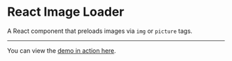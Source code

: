 # React Image Loader

A React component that preloads images via `img` or `picture` tags.

---

You can view the [demo in action here](https://the0newhoknocks.github.io/react.image-loader/).
